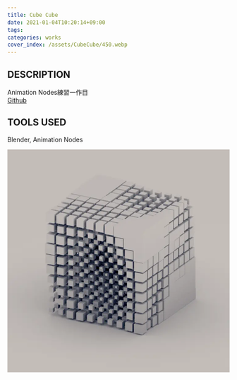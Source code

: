 ```yaml
---
title: Cube Cube
date: 2021-01-04T10:20:14+09:00
tags:
categories: works
cover_index: /assets/CubeCube/450.webp
---
```


## DESCRIPTION
Animation Nodes練習一作目  
[Github](https://github.com/Magryllia/CubeCube)

## TOOLS USED
Blender, Animation Nodes

![](/assets/CubeCube/CubeCube01.webp)